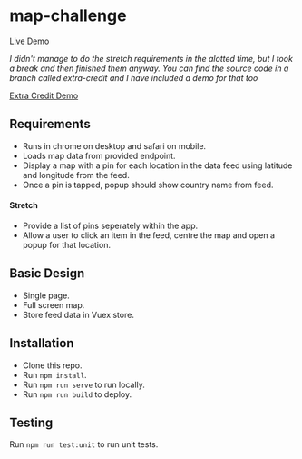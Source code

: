 # map-challenge

[Live Demo](https://vue-maps-tech-chall.netlify.com/)

_I didn't manage to do the stretch requirements in the alotted time, but I took a break and then finished them anyway.
You can find the source code in a branch called *extra-credit* and I have included a demo for that too_

[Extra Credit Demo](https://vue-maps-tech-chall-extra.netlify.com/)


## Requirements

* Runs in chrome on desktop and safari on mobile.
* Loads map data from provided endpoint.
* Display a map with a pin for each location in the data feed using latitude and longitude from the feed.
* Once a pin is tapped, popup should show country name from feed.

#### Stretch
* Provide a list of pins seperately within the app.
* Allow a user to click an item in the feed, centre the map and open a popup for that location.


## Basic Design
* Single page.
* Full screen map.
* Store feed data in Vuex store.

## Installation
* Clone this repo.
* Run `npm install`.
* Run `npm run serve` to run locally.
* Run `npm run build` to deploy.

## Testing
Run `npm run test:unit` to run unit tests.

